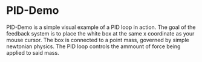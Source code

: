 # PID-Demo

PID-Demo is a simple visual example of a PID loop in action. The goal of the feedback system is to place the white box at the same x coordinate as your mouse cursor. The box is connected to a point mass, governed by simple newtonian physics. The PID loop controls the ammount of force being applied to said mass.
